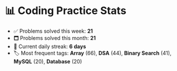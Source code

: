 # 📊 Coding Practice Stats

- ✅ Problems solved this week: **21**
- 🗖️ Problems solved this month: **21**
- 📌 Current daily streak: **6 days**
- 🏷️ Most frequent tags: **Array** (66), **DSA** (44), **Binary Search** (41), **MySQL** (20), **Database** (20)
